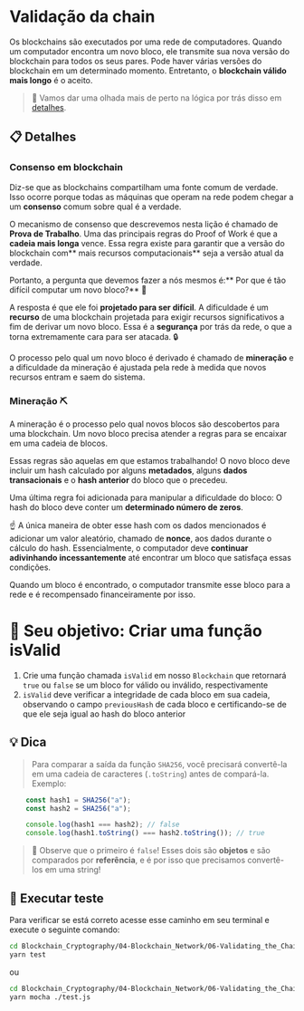 # Validação da chain

Os blockchains são executados por uma rede de computadores. Quando um computador encontra um novo bloco, ele transmite sua nova versão do blockchain para todos os seus pares. Pode haver várias versões do blockchain em um determinado momento. Entretanto, o **blockchain válido mais longo** é o aceito.

> 🔎 Vamos dar uma olhada mais de perto na lógica por trás disso em [detalhes](#consenso-blockchain).

## 📋 Detalhes

<a id="consenso-blockchain"></a>

### Consenso em blockchain

Diz-se que as blockchains compartilham uma fonte comum de verdade. Isso ocorre porque todas as máquinas que operam na rede podem chegar a um **consenso** comum sobre qual é a verdade.

O mecanismo de consenso que descrevemos nesta lição é chamado de **Prova de Trabalho**. Uma das principais regras do Proof of Work é que a **cadeia mais longa** vence. Essa regra existe para garantir que a versão do blockchain com** mais recursos computacionais** seja a versão atual da verdade.

Portanto, a pergunta que devemos fazer a nós mesmos é:** Por que é tão difícil computar um novo bloco?** 🤔

A resposta é que ele foi **projetado para ser difícil**. A dificuldade é um **recurso** de uma blockchain projetada para exigir recursos significativos a fim de derivar um novo bloco. Essa é a **segurança** por trás da rede, o que a torna extremamente cara para ser atacada. 🔒

O processo pelo qual um novo bloco é derivado é chamado de **mineração** e a dificuldade da mineração é ajustada pela rede à medida que novos recursos entram e saem do sistema.

### Mineração ⛏️

A mineração é o processo pelo qual novos blocos são descobertos para uma blockchain. Um novo bloco precisa atender a regras para se encaixar em uma cadeia de blocos.

Essas regras são aquelas em que estamos trabalhando! O novo bloco deve incluir um hash calculado por alguns **metadados**, alguns **dados transacionais** e o **hash anterior** do bloco que o precedeu.

Uma última regra foi adicionada para manipular a dificuldade do bloco: O hash do bloco deve conter um **determinado número de zeros**.

☝ A única maneira de obter esse hash com os dados mencionados é adicionar um valor aleatório, chamado de **nonce**, aos dados durante o cálculo do hash. Essencialmente, o computador deve **continuar adivinhando incessantemente** até encontrar um bloco que satisfaça essas condições.

Quando um bloco é encontrado, o computador transmite esse bloco para a rede e é recompensado financeiramente por isso.


# 🏁 Seu objetivo: Criar uma função isValid

1. Crie uma função chamada `isValid` em nosso `Blockchain` que retornará `true` ou `false` se um bloco for válido ou inválido, respectivamente
2. `isValid` deve verificar a integridade de cada bloco em sua cadeia, observando o campo `previousHash` de cada bloco e certificando-se de que ele seja igual ao hash do bloco anterior

## 💡 Dica

> Para comparar a saída da função `SHA256`, você precisará convertê-la em uma cadeia de caracteres (`.toString`) antes de compará-la. Exemplo:

```javascript
    const hash1 = SHA256("a");
    const hash2 = SHA256("a");

    console.log(hash1 === hash2); // false
    console.log(hash1.toString() === hash2.toString()); // true
```

> 👀 Observe que o primeiro é `false`! Esses dois são **objetos** e são comparados por **referência**, e é por isso que precisamos convertê-los em uma string!

## 🧪 Executar teste

Para verificar se está correto acesse esse caminho em seu terminal e execute o seguinte comando:

```bash
cd Blockchain_Cryptography/04-Blockchain_Network/06-Validating_the_Chain/src
yarn test
```

ou 

```bash
cd Blockchain_Cryptography/04-Blockchain_Network/06-Validating_the_Chain/src
yarn mocha ./test.js
```